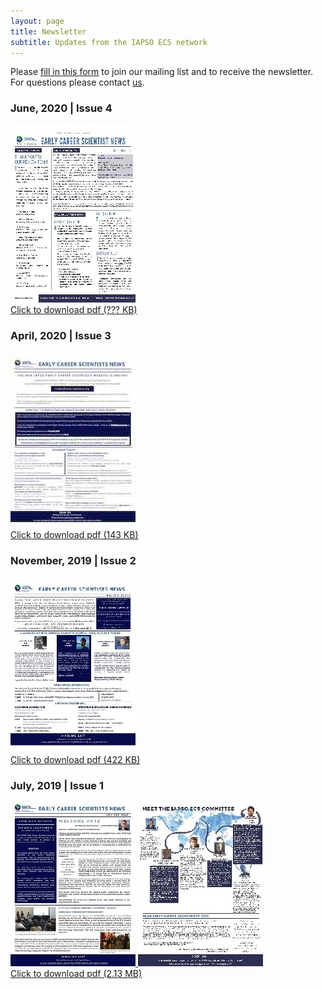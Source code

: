 ```yaml
---
layout: page
title: Newsletter
subtitle: Updates from the IAPSO ECS network
---
```


<div>
    <p>Please <a href="https://www.iapsoecs.org/joinus">fill in this form</a> to join our mailing list and to receive the newsletter. 
    For questions please contact <a href="mailto:info@iapsoecs.org">us</a>.</p>
</div>


### June, 2020 | Issue 4
<div class="news-container">
  <a title="IAPSO ECS Newsletter, 2020, 4" href="/uploads/newsletter/iapsoecs_newsletter_2020_4.pdf" target='_blank'>
  <img src="/uploads/newsletter/iapsoecs_newsletter_2020_4_thumbnail.jpg" alt="IAPSO ECS Newsletter, 2020, 4" class="news-image">
  <div class="news-overlay">
    <div class="news-text">Click to download pdf (??? KB)</div>
  </div>
  </a>
</div>


### April, 2020 | Issue 3
<div class="news-container">
  <a title="IAPSO ECS Newsletter, 2020, 3" href="/uploads/newsletter/iapsoecs_newsletter_2020_3.pdf" target='_blank'>
  <img src="/uploads/newsletter/iapsoecs_newsletter_2020_3_thumbnail.jpg" alt="IAPSO ECS Newsletter, 2020, 3" class="news-image">
  <div class="news-overlay">
    <div class="news-text">Click to download pdf (143 KB)</div>
  </div>
  </a>
</div>


### November, 2019 | Issue 2
<div class="news-container">
  <a title="IAPSO ECS Newsletter, 2019, 2" href="/uploads/newsletter/iapsoecs_newsletter_2019_2.pdf" target='_blank'>
  <img src="/uploads/newsletter/iapsoecs_newsletter_2019_2_thumbnail.jpg" alt="IAPSO ECS Newsletter, 2019, 2" class="news-image">
  <div class="news-overlay">
    <div class="news-text">Click to download pdf (422 KB)</div>
  </div>
  </a>
</div>


### July, 2019 | Issue 1
<div class="news-container">
  <a title="IAPSO ECS Newsletter, 2019, 1" href="/uploads/newsletter/iapsoecs_newsletter_2019_1.pdf" target="_blank">
  <img src="/uploads/newsletter/iapsoecs_newsletter_2019_1_thumbnail_1.jpg" alt="IAPSO ECS Newsletter, 2019, 1" class="news-image">
  <img src="/uploads/newsletter/iapsoecs_newsletter_2019_1_thumbnail_2.jpg" alt="IAPSO ECS Newsletter, 2019, 1" class="news-image">
  <div class="news-overlay">
    <div class="news-text">Click to download pdf (2.13 MB)</div>
  </div>
  </a>
</div>



